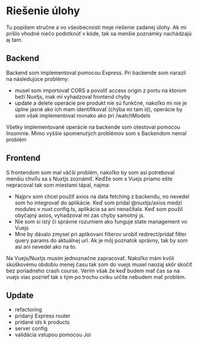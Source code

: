 # Riešenie úlohy

Tu popíšem stručne a vo všeobecnosti moje riešenie zadanej úlohy. Ak mi prišlo vhodné niečo podotknúť v kóde, tak sa menšie poznámky nachádzajú aj tam.

## Backend

Backend som implementoval pomocou Express. Pri backende som narazil na následujúce problémy:

- musel som importovať CORS a povoliť access origin z portu na ktorom beží Nuxtjs, inak mi vyhadzoval frontend chyby
- update a delete operácie pre produkt nie sú funkčné, nakoľko mi nie je úplne jasné ako ich mam identifikovať (chýba mi tam id), operácie by som však implementoval rovnako ako pri /watchModels

Všetky implementované operácie na backende som otestoval pomocou Insomnie. Mimo vyššie spomenutých problémov som s Backendom nemal problém

## Frontend

S frontendom som mal väčší problém, nakoľko by som asi potreboval menšiu chvíľu sa s Nuxtjs zoznámiť. Keďže som s Vuejs priamo ešte nepracoval tak som miestami tápal, najma:

- Najprv som chcel použiť axios na data fetching z backendu, no nevedel som ho integrovať do aplikácie. Keď som pridal @nuxtjs/axios medzi modules v nuxt.config.ts, aplikácia sa ani nenačítala. Keď som použil obyčajný axios, vyhadzoval mi zas chyby samotný js.
- Nie som si istý či správne rozumiem ako funguje state management vo Vuejs
- Mne by dávalo zmysel pri aplikovaní filterov urobiť redirect/pridať fitler query params do aktuálnej url. Ak je môj poznatok správny, tak by som asi ani nevedel ako na to.

Na Vuejs/Nuxtjs musím jednoznačne zapracovať. Nakoľko mám kvôli skúškovému obdobiu menej času tak som do vuejs musel naozaj skôr skočiť bez poriadneho crash course. Verím však že keď budem mať čas sa na vuejs viac pozrieť tak s tým po trochu cviku určite nebudem mať problém.

## Update

- refactoring
- pridaný Express router
- pridané ids k products
- server config
- validácia vstupou pomocou Joi
